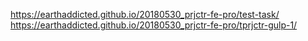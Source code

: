 
https://earthaddicted.github.io/20180530_prjctr-fe-pro/test-task/
https://earthaddicted.github.io/20180530_prjctr-fe-pro/tprjctr-gulp-1/
